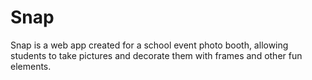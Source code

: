 # Snap
Snap is a web app created for a school event photo booth, allowing students to take pictures and decorate them with frames and other fun elements.
